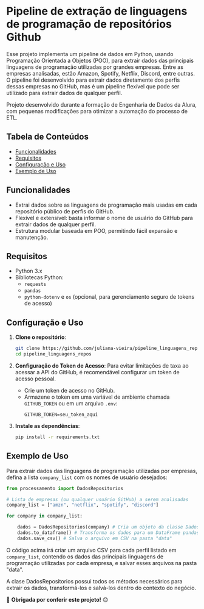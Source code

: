 # Pipeline de extração de linguagens de programação de repositórios Github

Esse projeto implementa um pipeline de dados em Python, usando Programação Orientada a Objetos (POO), para extrair dados das principais linguagens de programação utilizadas por grandes empresas. Entre as empresas analisadas, estão Amazon, Spotify, Netflix, Discord, entre outras. O pipeline foi desenvolvido para extrair dados diretamente dos perfis dessas empresas no GitHub, mas é um pipeline flexível que pode ser utilizado para extrair dados de qualquer perfil.

Projeto desenvolvido durante a formação de Engenharia de Dados da Alura, com pequenas modificações para otimizar a automação do processo de ETL.

## Tabela de Conteúdos
- [Funcionalidades](#funcionalidades)
- [Requisitos](#requisitos)
- [Configuração e Uso](#configuração-e-uso)
- [Exemplo de Uso](#exemplo-de-uso)

## Funcionalidades

- Extrai dados sobre as linguagens de programação mais usadas em cada repositório público de perfis do GitHub.
- Flexível e extensível: basta informar o nome de usuário do GitHub para extrair dados de qualquer perfil.
- Estrutura modular baseada em POO, permitindo fácil expansão e manutenção.

## Requisitos

- Python 3.x
- Bibliotecas Python:
  - `requests`
  - `pandas`
  - `python-dotenv` e `os` (opcional, para gerenciamento seguro de tokens de acesso)

## Configuração e Uso

1. **Clone o repositório**:
   ```bash
   git clone https://github.com/juliana-vieira/pipeline_linguagens_repos.git
   cd pipeline_linguagens_repos

2. **Configuração do Token de Acesso**:
   Para evitar limitações de taxa ao acessar a API do GitHub, é recomendável configurar um token de acesso pessoal.

   - Crie um token de acesso no GitHub.
   - Armazene o token em uma variável de ambiente chamada `GITHUB_TOKEN` ou em um arquivo `.env`:
     ```plaintext
     GITHUB_TOKEN=seu_token_aqui
     ```

3. **Instale as dependências**:
   ```bash
   pip install -r requirements.txt

## Exemplo de Uso

Para extrair dados das linguagens de programação utilizadas por empresas, defina a lista `company_list` com os nomes de usuário desejados:

```python
from processamento import DadosRepositorios

# Lista de empresas (ou qualquer usuário GitHub) a serem analisadas
company_list = ["amzn", "netflix", "spotify", "discord"]

for company in company_list:

    dados = DadosRepositorios(company) # Cria um objeto da classe DadosRepositorios, que possui os métodos de extração de dados consumindo a API do Github
    dados.to_dataframe() # Transforma os dados para um DataFrame pandas
    dados.save_csv() # Salva o arquivo em CSV na pasta "data"
```

O código acima irá criar um arquivo CSV para cada perfil listado em `company_list`, contendo os dados das principais linguagens de programação utilizadas por cada empresa, e salvar esses arquivos na pasta "data".

A clase DadosRepositorios possui todos os métodos necessários para extrair os dados, transformá-los e salvá-los dentro do contexto do negócio.

🎉 **Obrigada por conferir este projeto!** 😊
